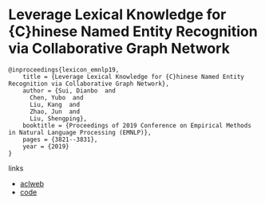 # Leverage Lexical Knowledge for {C}hinese Named Entity Recognition via Collaborative Graph Network

```
@inproceedings{lexicon_emnlp19,
    title = {Leverage Lexical Knowledge for {C}hinese Named Entity Recognition via Collaborative Graph Network},
    author = {Sui, Dianbo  and
      Chen, Yubo  and
      Liu, Kang  and
      Zhao, Jun  and
      Liu, Shengping},
    booktitle = {Proceedings of 2019 Conference on Empirical Methods in Natural Language Processing (EMNLP)},
    pages = {3821--3831},
    year = {2019}
}
```

links
- [aclweb](https://www.aclweb.org/anthology/D19-1396/)
- [code](https://github.com/DianboWork/Graph4CNER)
